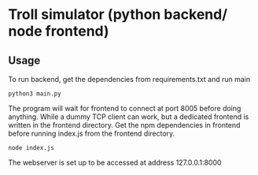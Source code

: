 Troll simulator (python backend/ node frontend)
===============

Usage
-----

To run backend, get the dependencies from requirements.txt and run main

	python3 main.py

The program will wait for frontend to connect at port 8005 before doing anything.
While a dummy TCP client can work, but a dedicated frontend is written in the frontend directory.
Get the npm dependencies in frontend before running index.js from the frontend directory.

	node index.js

The webserver is set up to be accessed at address 127.0.0.1:8000

